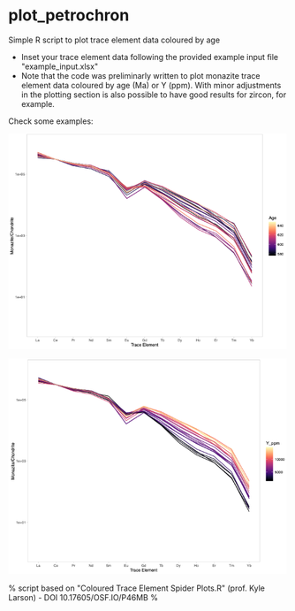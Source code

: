 # plot_petrochron
Simple R script to plot trace element data coloured by age

* Inset your trace element data following the provided example input file "example_input.xlsx"
* Note that the code was preliminarly written to plot monazite trace element data coloured by age (Ma) or Y (ppm). With minor adjustments in the plotting section is also possible to have good results for zircon, for example.

Check some examples:

![plot1 example](ex1.png "example1")

![plot2 example](ex2.png "example2")

% script based on "Coloured Trace Element Spider Plots.R" (prof. Kyle Larson) - DOI 10.17605/OSF.IO/P46MB %
